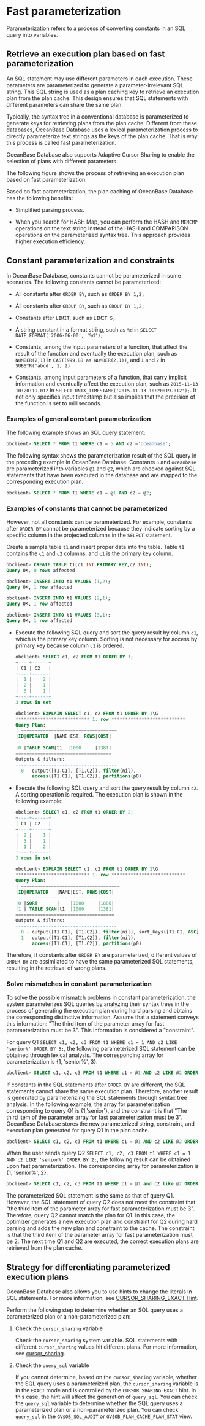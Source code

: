 # Fast parameterization

Parameterization refers to a process of converting constants in an SQL query into variables.

## Retrieve an execution plan based on fast parameterization

An SQL statement may use different parameters in each execution. These parameters are parameterized to generate a parameter-irrelevant SQL string. This SQL string is used as a plan caching key to retrieve an execution plan from the plan cache. This design ensures that SQL statements with different parameters can share the same plan.

Typically, the syntax tree in a conventional database is parameterized to generate keys for retrieving plans from the plan cache. Different from these databases, OceanBase Database uses a lexical parameterization process to directly parameterize text strings as the keys of the plan cache. That is why this process is called fast parameterization.

OceanBase Database also supports Adaptive Cursor Sharing to enable the selection of plans with different parameters.

The following figure shows the process of retrieving an execution plan based on fast parameterization:

<!-- ![p179646](https://help-static-aliyun-doc.aliyuncs.com/assets/img/zh-CN/2936018461/p422452.jpg) -->

Based on fast parameterization, the plan caching of OceanBase Database has the following benefits:

* Simplified parsing process.

* When you search for HASH Map, you can perform the HASH and `MEMCMP` operations on the text string instead of the HASH and COMPARISON operations on the parameterized syntax tree. This approach provides higher execution efficiency.

## Constant parameterization and constraints

In OceanBase Database, constants cannot be parameterized in some scenarios. The following constants cannot be parameterized:

* All constants after `ORDER BY`, such as `ORDER BY 1,2;`

* All constants after `GROUP BY`, such as `GROUP BY 1,2;`

* Constants after `LIMIT`, such as `LIMIT 5;`

* A string constant in a format string, such as `%d` in `SELECT DATE_FORMAT('2006-06-00', '%d');`

* Constants, among the input parameters of a function, that affect the result of the function and eventually the execution plan, such as `NUMBER(2,1)` in `CAST(999.88 as NUMBER(2,1))`, and `1` and `2` in `SUBSTR('abcd', 1, 2)`

* Constants, among input parameters of a function, that carry implicit information and eventually affect the execution plan, such as `2015-11-13 10:20:19.012` in `SELECT UNIX_TIMESTAMP('2015-11-13 10:20:19.012');`. It not only specifies input timestamp but also implies that the precision of the function is set to milliseconds.

### Examples of general constant parameterization

The following example shows an SQL query statement:

```sql
obclient> SELECT * FROM t1 WHERE c1 = 5 AND c2 ='oceanbase';
```

The following syntax shows the parameterization result of the SQL query in the preceding example in OceanBase Database. Constants `5` and `oceanbase` are parameterized into variables `@1` and `@2`, which are checked against SQL statements that have been executed in the database and are mapped to the corresponding execution plan.

```sql
obclient> SELECT * FROM T1 WHERE c1 = @1 AND c2 = @2;
```

### Examples of constants that cannot be parameterized

However, not all constants can be parameterized. For example, constants after `ORDER BY` cannot be parameterized because they indicate sorting by a specific column in the projected columns in the `SELECT` statement.

Create a sample table `t1` and insert proper data into the table. Table `t1` contains the `c1` and `c2` columns, and `c1` is the primary key column.

```sql
obclient> CREATE TABLE t1(c1 INT PRIMARY KEY,c2 INT);
Query OK, 0 rows affected

obclient> INSERT INTO t1 VALUES (1,2);
Query OK, 1 row affected

obclient> INSERT INTO t1 VALUES (2,1);
Query OK, 1 row affected

obclient> INSERT INTO t1 VALUES (3,1);
Query OK, 1 row affected
```

* Execute the following SQL query and sort the query result by column `c1`, which is the primary key column. Sorting is not necessary for access by primary key because column `c1` is ordered.

   ```sql
   obclient> SELECT c1, c2 FROM t1 ORDER BY 1;
   +----+------+
   | C1 | C2   |
   +----+------+
   |  1 |    2 |
   |  2 |    1 |
   |  3 |    1 |
   +----+------+
   3 rows in set

   obclient> EXPLAIN SELECT c1, c2 FROM t1 ORDER BY 1\G
   *************************** 1. row ***************************
   Query Plan:
   | ===================================
   |ID|OPERATOR  |NAME|EST. ROWS|COST|
   -----------------------------------
   |0 |TABLE SCAN|t1  |1000     |1381|
   ===================================
   Outputs & filters:
   -------------------------------------
     0 - output([T1.C1], [T1.C2]), filter(nil),
         access([T1.C1], [T1.C2]), partitions(p0)
   ```

* Execute the following SQL query and sort the query result by column `c2`. A sorting operation is required. The execution plan is shown in the following example:

   ```sql
   obclient> SELECT c1, c2 FROM t1 ORDER BY 2;
   +----+------+
   | C1 | C2   |
   +----+------+
   |  2 |    1 |
   |  3 |    1 |
   |  1 |    2 |
   +----+------+
   3 rows in set

   obclient> EXPLAIN SELECT c1, c2 FROM t1 ORDER BY 2\G
   *************************** 1. row ***************************
   Query Plan:
   | ====================================
   |ID|OPERATOR   |NAME|EST. ROWS|COST|
   ------------------------------------
   |0 |SORT       |    |1000     |1886|
   |1 | TABLE SCAN|t1  |1000     |1381|
   ====================================
   Outputs & filters:
   -------------------------------------
     0 - output([T1.C1], [T1.C2]), filter(nil), sort_keys([T1.C2, ASC])
     1 - output([T1.C1], [T1.C2]), filter(nil),
         access([T1.C1], [T1.C2]), partitions(p0)
   ```

Therefore, if constants after `ORDER BY` are parameterized, different values of `ORDER BY` are assimilated to have the same parameterized SQL statements, resulting in the retrieval of wrong plans.

### Solve mismatches in constant parameterization

To solve the possible mismatch problems in constant parameterization, the system parameterizes SQL queries by analyzing their syntax trees in the process of generating the execution plan during hard parsing and obtains the corresponding distinctive information. Assume that a statement conveys this information: "The third item of the parameter array for fast parameterization must be 3". This information is considered a "constraint".

For query Q1 `SELECT c1, c2, c3 FROM t1 WHERE c1 = 1 AND c2 LIKE 'senior%' ORDER BY 3;`, the following parameterized SQL statement can be obtained through lexical analysis. The corresponding array for parameterization is {1, 'senior%', 3}.

```sql
obclient> SELECT c1, c2, c3 FROM t1 WHERE c1 = @1 AND c2 LIKE @2 ORDER BY @3;
```

If constants in the SQL statements after `ORDER BY` are different, the SQL statements cannot share the same execution plan. Therefore, another result is generated by parameterizing the SQL statements through syntax tree analysis. In the following example, the array for parameterization corresponding to query Q1 is {1,'senior'}, and the constraint is that "The third item of the parameter array for fast parameterization must be 3". OceanBase Database stores the new parameterized string, constraint, and execution plan generated for query Q1 in the plan cache.

```sql
obclient> SELECT c1, c2, c3 FROM t1 WHERE c1 = @1 AND c2 LIKE @2 ORDER BY 3;
```

When the user sends query Q2 `SELECT c1, c2, c3 FROM t1 WHERE c1 = 1 AND c2 LIKE 'senior%' ORDER BY 2;`, the following result can be obtained upon fast parameterization. The corresponding array for parameterization is {1, 'senior%', 2}.

```sql
obclient> SELECT c1, c2, c3 FROM t1 WHERE c1 = @1 and c2 like @2 ORDER BY @3;
```

The parameterized SQL statement is the same as that of query Q1. However, the SQL statement of query Q2 does not meet the constraint that "the third item of the parameter array for fast parameterization must be 3". Therefore, query Q2 cannot match the plan for Q1. In this case, the optimizer generates a new execution plan and constraint for Q2 during hard parsing and adds the new plan and constraint to the cache. The constraint is that the third item of the parameter array for fast parameterization must be 2. The next time Q1 and Q2 are executed, the correct execution plans are retrieved from the plan cache.

## Strategy for differentiating parameterized execution plans

OceanBase Database also allows you to use hints to change the literals in SQL statements. For more information, see [CURSOR_SHARING_EXACT Hint](../../../400.development-reference/100.sql-syntax/300.common-tenant-of-oracle-mode/300.basic-elements-of-oracle-mode/600.annotation-of-oracle-mode/400.hint-of-oracle-mode/200.hint-list-of-oracle-mode/700.other-hints-of-oracle-mode.md).

Perform the following step to determine whether an SQL query uses a parameterized plan or a non-parameterized plan:

1. Check the `cursor_sharing` variable

   Check the `cursor_sharing` system variable. SQL statements with different `cursor_sharing` values hit different plans. For more information, see [cursor_sharing](../../../500.system-reference/300.system-variable-of-oracle-mode/2000.cursor_sharing-of-oracle-mode.md).

2. Check the `query_sql` variable

   If you cannot determine, based on the `cursor_sharing` variable, whether the SQL query uses a parameterized plan, the `cursor_sharing` variable is in the `EXACT` mode and is controlled by the `CURSOR_SHARING_EXACT` hint. In this case, the hint will affect the generation of `query_sql`. You can check the `query_sql` variable to determine whether the SQL query uses a parameterized plan or a non-parameterized plan. You can check `query_sql` in the `GV$OB_SQL_AUDIT` or `GV$OB_PLAN_CACHE_PLAN_STAT` view.
